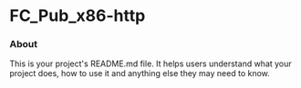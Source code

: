 FC_Pub_x86-http
===============

### About

This is your project's README.md file. It helps users understand what your
project does, how to use it and anything else they may need to know.